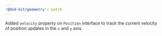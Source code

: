 ```yaml
---
'@dnd-kit/geometry': patch
---
```


Added `velocity` property on `Position` interface to track the current velocity of position updates in the `x` and `y` axis.
